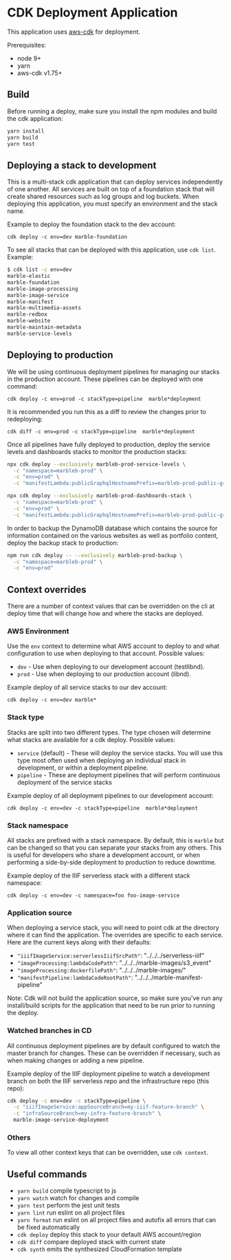 # CDK Deployment Application

This application uses [aws-cdk](https://aws.amazon.com/cdk/) for deployment.

Prerequisites:

* node 9+
* yarn
* aws-cdk v1.75+

## Build

Before running a deploy, make sure you install the npm modules and build the cdk application:

```sh
yarn install
yarn build
yarn test
```

## Deploying a stack to development

This is a multi-stack cdk application that can deploy services independently of one another. All services are built on top of a foundation stack that will create shared resources such as log groups and log buckets. When deploying this application, you must specify an environment and the stack name.

Example to deploy the foundation stack to the dev account:

`cdk deploy -c env=dev marble-foundation`

To see all stacks that can be deployed with this application, use `cdk list`. Example:

```sh
$ cdk list -c env=dev
marble-elastic
marble-foundation
marble-image-processing
marble-image-service
marble-manifest
marble-multimedia-assets
marble-redbox
marble-website
marble-maintain-metadata
marble-service-levels
```

## Deploying to production

We will be using continuous deployment pipelines for managing our stacks in the production account. These pipelines can be deployed with one command:

`cdk deploy -c env=prod -c stackType=pipeline  marble*deployment`

It is recommended you run this as a diff to review the changes prior to redeploying:

`cdk diff -c env=prod -c stackType=pipeline  marble*deployment`

Once all pipelines have fully deployed to production, deploy the service levels and dashboards stacks to monitor the production stacks:

```sh
npx cdk deploy --exclusively marbleb-prod-service-levels \
  -c "namespace=marbleb-prod" \
  -c "env=prod" \
  -c "manifestLambda:publicGraphqlHostnamePrefix=marbleb-prod-public-graphql"

npx cdk deploy --exclusively marbleb-prod-dashboards-stack \
  -c "namespace=marbleb-prod" \
  -c "env=prod" \
  -c "manifestLambda:publicGraphqlHostnamePrefix=marbleb-prod-public-graphql"
```

In order to backup the DynamoDB database which contains the source for information contained on the various websites as well as portfolio content, deploy the backup stack to production:
```sh
npm run cdk deploy -- --exclusively marbleb-prod-backup \
  -c "namespace=marbleb-prod" \
  -c "env=prod"
```


## Context overrides

There are a number of context values that can be overridden on the cli at deploy time that will change how and where the stacks are deployed.

### AWS Environment

Use the `env` context to determine what AWS account to deploy to and what configuration to use when deploying to that account. Possible values:

* `dev` - Use when deploying to our development account (testlibnd).
* `prod` - Use when deploying to our production account (libnd).

Example deploy of all service stacks to our dev account:

`cdk deploy -c env=dev marble*`

### Stack type

Stacks are split into two different types. The type chosen will determine what stacks are available for a cdk deploy. Possible values:

* `service` (default) - These will deploy the service stacks. You will use this type most often used when deploying an individual stack in development, or within a deployment pipeline.
* `pipeline` - These are deployment pipelines that will perform continuous deployment of the service stacks

Example deploy of all deployment pipelines to our development account:

`cdk deploy -c env=dev -c stackType=pipeline  marble*deployment`

### Stack namespace

All stacks are prefixed with a stack namespace. By default, this is `marble` but can be changed so that you can separate your stacks from any others. This is useful for developers who share a development account, or when performing a side-by-side deployment to production to reduce downtime.

Example deploy of the IIIF serverless stack with a different stack namespace:

`cdk deploy -c env=dev -c namespace=foo foo-image-service`

### Application source

When deploying a service stack, you will need to point cdk at the directory where it can find the application. The overrides are specific to each service. Here are the current keys along with their defaults:

* `"iiifImageService:serverlessIiifSrcPath"`: "../../../serverless-iiif"
* `"imageProcessing:lambdaCodePath"`: "../../../marble-images/s3_event"
* `"imageProcessing:dockerfilePath"`: "../../../marble-images/"
* `"manifestPipeline:lambdaCodeRootPath"`: "../../../marble-manifest-pipeline"

Note: Cdk will not build the application source, so make sure you've run any install/build scripts for the application that need to be run prior to running the deploy.

### Watched branches in CD

All continuous deployment pipelines are by default configured to watch the master branch for changes. These can be overridden if necessary, such as when making changes or adding a new pipeline.

Example deploy of the IIIF deployment pipeline to watch a development branch on both the IIIF serverless repo and the infrastructure repo (this repo):

```sh
cdk deploy -c env=dev -c stackType=pipeline \
  -c "iiifImageService:appSourceBranch=my-iiif-feature-branch" \
  -c "infraSourceBranch=my-infra-feature-branch" \
  marble-image-service-deployment
```

### Others

To view all other context keys that can be overridden, use `cdk context`.

## Useful commands

* `yarn build`      compile typescript to js
* `yarn watch`      watch for changes and compile
* `yarn test`       perform the jest unit tests
* `yarn lint`       run eslint on all project files
* `yarn format`     run eslint on all project files and autofix all errors that can be fixed automatically
* `cdk deploy`      deploy this stack to your default AWS account/region
* `cdk diff`        compare deployed stack with current state
* `cdk synth`       emits the synthesized CloudFormation template
